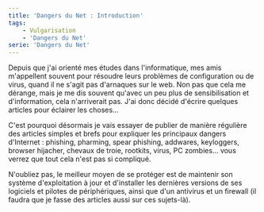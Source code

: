 ```yaml
---
title: 'Dangers du Net : Introduction'
tags:
    - Vulgarisation
    - 'Dangers du Net'
serie: 'Dangers du Net'
---
```


Depuis que j'ai orienté mes études dans l'informatique, mes amis m'appellent
souvent pour résoudre leurs problèmes de configuration ou de virus, quand il ne
s'agit pas d'arnaques sur le web. Non pas que cela me dérange, mais je me dis
souvent qu'avec un peu plus de sensibilisation et d'information, cela
n'arriverait pas. J'ai donc décidé d'écrire quelques articles pour éclairer les
choses…

<!-- more -->

C'est pourquoi désormais je vais essayer de publier de manière régulière des
articles simples et brefs pour expliquer les principaux dangers d'Internet :
phishing, pharming, spear phishing, addwares, keyloggers, browser hijacher,
chevaux de troie, rootkits, virus, PC zombies… vous verrez que tout cela n'est
pas si compliqué.

N'oubliez pas, le meilleur moyen de se protéger est de maintenir son système
d'exploitation à jour et d'installer les dernières versions de ses logiciels et
pilotes de périphériques, ainsi que d'un antivirus et un firewall (il faudra que
je fasse des articles aussi sur ces sujets-là).
